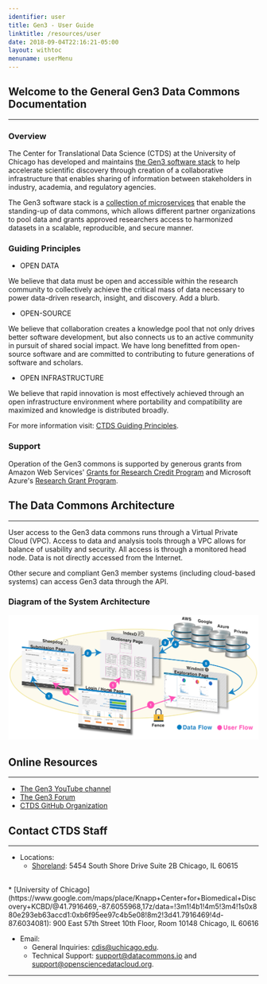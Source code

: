 ```yaml
---
identifier: user
title: Gen3 - User Guide
linktitle: /resources/user
date: 2018-09-04T22:16:21-05:00
layout: withtoc
menuname: userMenu
---
```


## Welcome to the General Gen3 Data Commons Documentation
* * *

<h3>Overview</h3>

The Center for Translational Data Science (CTDS) at the University of Chicago has developed and maintains [the Gen3 software stack](https://cdis.uchicago.edu/gen3/) to help accelerate scientific discovery through creation of a collaborative infrastructure that enables sharing of information between stakeholders in industry, academia, and regulatory agencies.

The Gen3 software stack is a [collection of microservices](https://cdis.uchicago.edu/gen3/) that enable the standing-up of data commons, which allows different partner organizations to pool data and grants approved researchers access to harmonized datasets in a scalable, reproducible, and secure manner.

<h3>Guiding Principles</h3>

* OPEN DATA

We believe that data must be open and accessible within the research community to collectively achieve the critical mass of data necessary to power data-driven research, insight, and discovery.
Add a blurb.

* OPEN-SOURCE

We believe that collaboration creates a knowledge pool that not only drives better software development, but also connects us to an active community in pursuit of shared social impact.  We have long benefitted from open-source software and are committed to contributing to future generations of software and scholars.

* OPEN INFRASTRUCTURE

We believe that rapid innovation is most effectively achieved through an open infrastructure environment where portability and compatibility are maximized and knowledge is distributed broadly.

For more information visit: [CTDS Guiding Principles](https://cdis.uchicago.edu/guiding-principles).

<h3>Support</h3>

Operation of the Gen3 commons is supported by generous grants from Amazon Web Services' [Grants for Research Credit Program](https://aws.amazon.com/research-credits/) and Microsoft Azure's [Research Grant Program](https://www.microsoft.com/en-us/research/academic-program/microsoft-azure-for-research/).


## The Data Commons Architecture
* * *

User access to the Gen3 data commons runs through a Virtual Private Cloud (VPC). Access to data and analysis tools through a VPC allows for balance of usability and security. All access is through a monitored head node. Data is not directly accessed from the Internet.

Other secure and compliant Gen3 member systems (including cloud-based systems) can access Gen3 data through the API.

<h3> Diagram of the System Architecture </h3>

![Gen3 Architecture](img/architecture.png)

## Online Resources
* * *

* [The Gen3 YouTube channel](https://www.youtube.com/channel/UCMCwQy4EDd1BaskzZgIOsNQ/videos)
* [The Gen3 Forum](https://forums.gen3.org/)
* [CTDS GitHub Organization](https://github.com/uc-cdis/)

## Contact CTDS Staff
* * *

* Locations:
	* [Shoreland](https://www.google.com/maps/place/Shoreland/@41.7962274,-87.5837128,17z/data=!3m1!4b1!4m5!3m4!1s0x880e297518655577:0x2fb20b44b0d04984!8m2!3d41.7962274!4d-87.5815188):
		5454 South Shore Drive
		Suite 2B
		Chicago, IL 60615
<br>
	* [University of Chicago](https://www.google.com/maps/place/Knapp+Center+for+Biomedical+Discovery+KCBD/@41.7916469,-87.6055968,17z/data=!3m1!4b1!4m5!3m4!1s0x880e293eb63accd1:0xb6f95ee97c4b5e08!8m2!3d41.7916469!4d-87.6034081):
		900 East 57th Street
		10th Floor, Room 10148
		Chicago, IL 60616
<br>


* Email:
	* General Inquiries: <cdis@uchicago.edu>.
	* Technical Support: <support@datacommons.io> and <support@opensciencedatacloud.org>.

* * *
